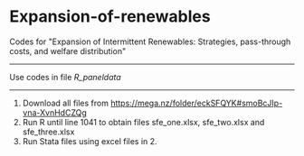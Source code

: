 # Expansion-of-renewables
Codes for "Expansion of Intermittent Renewables: Strategies, pass-through costs, and welfare distribution"

**************************************************************************************
Use codes in file *R_paneldata*
**************************************************************************************
1. Download all files from https://mega.nz/folder/eckSFQYK#smoBcJIp-vna-XvnHdCZQg
2. Run R until line 1041 to obtain files sfe_one.xlsx, sfe_two.xlsx and sfe_three.xlsx
3. Run Stata files using excel files in 2.





